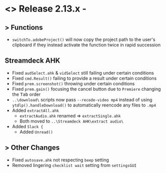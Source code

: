# <> Release 2.13.x - 

## > Functions
- `switchTo.adobeProject()` will now copy the project path to the user's clipboard if they instead activate the function twice in rapid succession

## Streamdeck AHK
- Fixed `audSelect.ahk` & `vidSelect` still failing under certain conditions
- Fixed `cmd.Result()` failing to provide a result under certain conditions
- Fixed `prem.screenshot()` throwing under certain conditions
- Fixed `prem.gain()` focusing the cancel button due to `Premiere` changing the <kbd>Tab</kbd> order
- `..\download\` scripts now pass `--recode-video mp4` instead of using `ytdlp().handleDownload()` to automatically reencode any files to `.mp4`
- Added `extractAll.ahk`
    - `extractAudio.ahk` renamed => `extractSingle.ahk`
    - Both moved to `..\Streamdeck AHK\extract audio\`
- Added `Slack {`
    - Added `Unread()`

## > Other Changes
- Fixed `autosave.ahk` not respecting `beep` setting
- Removed lingering `checklist wait` setting from `settingsGUI`